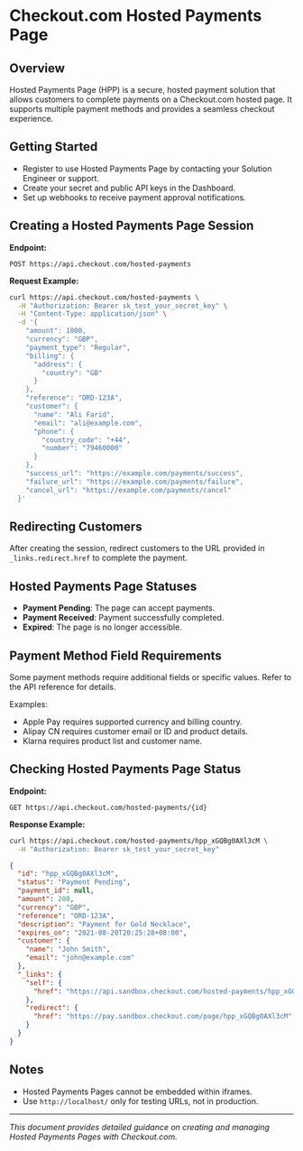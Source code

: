 # Checkout.com Hosted Payments Page

## Overview
Hosted Payments Page (HPP) is a secure, hosted payment solution that allows customers to complete payments on a Checkout.com hosted page. It supports multiple payment methods and provides a seamless checkout experience.

## Getting Started
- Register to use Hosted Payments Page by contacting your Solution Engineer or support.
- Create your secret and public API keys in the Dashboard.
- Set up webhooks to receive payment approval notifications.

## Creating a Hosted Payments Page Session

**Endpoint:**
```
POST https://api.checkout.com/hosted-payments
```

**Request Example:**
```bash
curl https://api.checkout.com/hosted-payments \
  -H "Authorization: Bearer sk_test_your_secret_key" \
  -H "Content-Type: application/json" \
  -d '{
    "amount": 1000,
    "currency": "GBP",
    "payment_type": "Regular",
    "billing": {
      "address": {
        "country": "GB"
      }
    },
    "reference": "ORD-123A",
    "customer": {
      "name": "Ali Farid",
      "email": "ali@example.com",
      "phone": {
        "country_code": "+44",
        "number": "79460000"
      }
    },
    "success_url": "https://example.com/payments/success",
    "failure_url": "https://example.com/payments/failure",
    "cancel_url": "https://example.com/payments/cancel"
  }'
```

## Redirecting Customers
After creating the session, redirect customers to the URL provided in `_links.redirect.href` to complete the payment.

## Hosted Payments Page Statuses
- **Payment Pending**: The page can accept payments.
- **Payment Received**: Payment successfully completed.
- **Expired**: The page is no longer accessible.

## Payment Method Field Requirements
Some payment methods require additional fields or specific values. Refer to the API reference for details.

Examples:
- Apple Pay requires supported currency and billing country.
- Alipay CN requires customer email or ID and product details.
- Klarna requires product list and customer name.

## Checking Hosted Payments Page Status

**Endpoint:**
```
GET https://api.checkout.com/hosted-payments/{id}
```

**Response Example:**
```bash
curl https://api.checkout.com/hosted-payments/hpp_xGQBg0AXl3cM \
  -H "Authorization: Bearer sk_test_your_secret_key"
```

```json
{
  "id": "hpp_xGQBg0AXl3cM",
  "status": "Payment Pending",
  "payment_id": null,
  "amount": 200,
  "currency": "GBP",
  "reference": "ORD-123A",
  "description": "Payment for Gold Necklace",
  "expires_on": "2021-08-20T20:25:28+08:00",
  "customer": {
    "name": "John Smith",
    "email": "john@example.com"
  },
  "_links": {
    "self": {
      "href": "https://api.sandbox.checkout.com/hosted-payments/hpp_xGQBg0AXl3cM"
    },
    "redirect": {
      "href": "https://pay.sandbox.checkout.com/page/hpp_xGQBg0AXl3cM"
    }
  }
}
```

## Notes
- Hosted Payments Pages cannot be embedded within iframes.
- Use `http://localhost/` only for testing URLs, not in production.

---

*This document provides detailed guidance on creating and managing Hosted Payments Pages with Checkout.com.*
